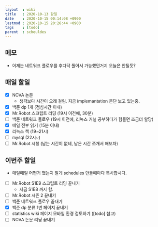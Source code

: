 ```yaml
---
layout  : wiki
title   : 2020-10-13 할일
date    : 2020-10-15 00:14:08 +0900
lastmod : 2020-10-15 20:26:44 +0900
tags    : [todo]
parent  : scheuldes
---
```


## 메모
 * 어제는 네트워크 플로우를 후다닥 풀어서 가능했던거지 오늘은 안될듯?

## 매일 할일
 * [X] NOVA 논문
   * 생각보다 시간이 오래 걸림. 지금 implemantation 문단 보고 있는중.
 * [X] 백준 dp 1개 (점심시간 이내)
 * [X] Mr.Robot 스크립트 리딩 (19시 이전에, 30분)
 * [ ] 백준 네트워크 플로우 (19시 이전에, 리눅스 커널 공부하다가 힘들면 조금더 할당)
 * [X] 메일 전부 읽기 (15분 이내)
 * [X] 리눅스 책 (19~21시)
 * [ ] mysql (22시~)
 * [ ] Mr.Robot 시청 (남는 시간이 없네, 남은 시간 쪼개서 해보자)

## 이번주 할일
 * 매일매일 어떤거 했는지 알게 schedules 만들때마다 복사합시다.
 * [ ] Mr.Robot S1E9 스크립트 리딩 끝내기
   * 지금 S1E8 까지 함.
 * [ ] Mr.Robot 시즌 2 끝내기
 * [ ] 백준 네트워크 플로우 끝내기
 * [X] 백준 dp 분류 1번 페이지 끝내기
 * [ ] statistics wiki 페이지 모바일 환경 검토하기 ([todo] 참고)
 * [ ] NOVA 논문 리딩 끝내기
